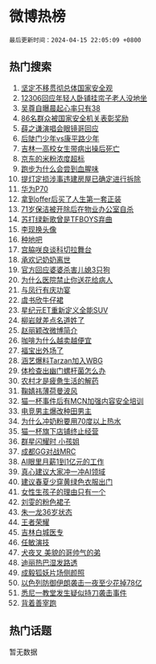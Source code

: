 # 微博热榜

`最后更新时间：2024-04-15 22:05:09 +0800`

## 热门搜索

1. [坚定不移贯彻总体国家安全观](https://m.weibo.cn/search?containerid=100103type%3D1%26t%3D10%26q%3D%23%E5%9D%9A%E5%AE%9A%E4%B8%8D%E7%A7%BB%E8%B4%AF%E5%BD%BB%E6%80%BB%E4%BD%93%E5%9B%BD%E5%AE%B6%E5%AE%89%E5%85%A8%E8%A7%82%23&stream_entry_id=51&isnewpage=1&extparam=seat%3D1%26pos%3D0%26stream_entry_id%3D51%26c_type%3D51%26dgr%3D0%26cate%3D10103%26q%3D%2523%25E5%259D%259A%25E5%25AE%259A%25E4%25B8%258D%25E7%25A7%25BB%25E8%25B4%25AF%25E5%25BD%25BB%25E6%2580%25BB%25E4%25BD%2593%25E5%259B%25BD%25E5%25AE%25B6%25E5%25AE%2589%25E5%2585%25A8%25E8%25A7%2582%2523%26filter_type%3Drealtimehot%26display_time%3D1713189908%26pre_seqid%3D171318990873801663795)
1. [12306回应年轻人卧铺挂帘子老人没地坐](https://m.weibo.cn/search?containerid=100103type%3D1%26t%3D10%26q%3D%2312306%E5%9B%9E%E5%BA%94%E5%B9%B4%E8%BD%BB%E4%BA%BA%E5%8D%A7%E9%93%BA%E6%8C%82%E5%B8%98%E5%AD%90%E8%80%81%E4%BA%BA%E6%B2%A1%E5%9C%B0%E5%9D%90%23&stream_entry_id=31&isnewpage=1&extparam=seat%3D1%26stream_entry_id%3D31%26realpos%3D1%26flag%3D2%26band_rank%3D1%26filter_type%3Drealtimehot%26pos%3D0%26dgr%3D0%26c_type%3D31%26cate%3D5001%26q%3D%252312306%25E5%259B%259E%25E5%25BA%2594%25E5%25B9%25B4%25E8%25BD%25BB%25E4%25BA%25BA%25E5%258D%25A7%25E9%2593%25BA%25E6%258C%2582%25E5%25B8%2598%25E5%25AD%2590%25E8%2580%2581%25E4%25BA%25BA%25E6%25B2%25A1%25E5%259C%25B0%25E5%259D%2590%2523%26lcate%3D5001%26display_time%3D1713189908%26pre_seqid%3D171318990873801663795)
1. [吴尊自曝晨起心率只有38](https://m.weibo.cn/search?containerid=100103type%3D1%26t%3D10%26q%3D%23%E5%90%B4%E5%B0%8A%E8%87%AA%E6%9B%9D%E6%99%A8%E8%B5%B7%E5%BF%83%E7%8E%87%E5%8F%AA%E6%9C%8938%23&stream_entry_id=31&isnewpage=1&extparam=seat%3D1%26stream_entry_id%3D31%26realpos%3D2%26flag%3D1%26band_rank%3D2%26filter_type%3Drealtimehot%26pos%3D1%26dgr%3D0%26c_type%3D31%26cate%3D5001%26q%3D%2523%25E5%2590%25B4%25E5%25B0%258A%25E8%2587%25AA%25E6%259B%259D%25E6%2599%25A8%25E8%25B5%25B7%25E5%25BF%2583%25E7%258E%2587%25E5%258F%25AA%25E6%259C%258938%2523%26lcate%3D5001%26display_time%3D1713189908%26pre_seqid%3D171318990873801663795)
1. [86名群众被国家安全机关表彰奖励](https://m.weibo.cn/search?containerid=100103type%3D1%26t%3D10%26q%3D%2386%E5%90%8D%E7%BE%A4%E4%BC%97%E8%A2%AB%E5%9B%BD%E5%AE%B6%E5%AE%89%E5%85%A8%E6%9C%BA%E5%85%B3%E8%A1%A8%E5%BD%B0%E5%A5%96%E5%8A%B1%23&stream_entry_id=31&isnewpage=1&extparam=seat%3D1%26stream_entry_id%3D31%26realpos%3D3%26flag%3D1%26band_rank%3D3%26filter_type%3Drealtimehot%26pos%3D2%26dgr%3D0%26c_type%3D31%26cate%3D5001%26q%3D%252386%25E5%2590%258D%25E7%25BE%25A4%25E4%25BC%2597%25E8%25A2%25AB%25E5%259B%25BD%25E5%25AE%25B6%25E5%25AE%2589%25E5%2585%25A8%25E6%259C%25BA%25E5%2585%25B3%25E8%25A1%25A8%25E5%25BD%25B0%25E5%25A5%2596%25E5%258A%25B1%2523%26lcate%3D5001%26display_time%3D1713189908%26pre_seqid%3D171318990873801663795)
1. [薛之谦演唱会眼镜哥回应](https://m.weibo.cn/search?containerid=100103type%3D1%26t%3D10%26q%3D%23%E8%96%9B%E4%B9%8B%E8%B0%A6%E6%BC%94%E5%94%B1%E4%BC%9A%E7%9C%BC%E9%95%9C%E5%93%A5%E5%9B%9E%E5%BA%94%23&stream_entry_id=31&isnewpage=1&extparam=seat%3D1%26stream_entry_id%3D31%26realpos%3D4%26flag%3D1%26band_rank%3D4%26filter_type%3Drealtimehot%26pos%3D3%26dgr%3D0%26c_type%3D31%26cate%3D5001%26q%3D%2523%25E8%2596%259B%25E4%25B9%258B%25E8%25B0%25A6%25E6%25BC%2594%25E5%2594%25B1%25E4%25BC%259A%25E7%259C%25BC%25E9%2595%259C%25E5%2593%25A5%25E5%259B%259E%25E5%25BA%2594%2523%26lcate%3D5001%26display_time%3D1713189908%26pre_seqid%3D171318990873801663795)
1. [后陡门少年vs康平路少年](https://m.weibo.cn/search?containerid=100103type%3D1%26t%3D10%26q%3D%23%E5%90%8E%E9%99%A1%E9%97%A8%E5%B0%91%E5%B9%B4vs%E5%BA%B7%E5%B9%B3%E8%B7%AF%E5%B0%91%E5%B9%B4%23&stream_entry_id=31&isnewpage=1&extparam=seat%3D1%26stream_entry_id%3D31%26realpos%3D5%26flag%3D0%26band_rank%3D5%26filter_type%3Drealtimehot%26pos%3D4%26dgr%3D0%26c_type%3D31%26cate%3D5001%26q%3D%2523%25E5%2590%258E%25E9%2599%25A1%25E9%2597%25A8%25E5%25B0%2591%25E5%25B9%25B4vs%25E5%25BA%25B7%25E5%25B9%25B3%25E8%25B7%25AF%25E5%25B0%2591%25E5%25B9%25B4%2523%26lcate%3D5001%26display_time%3D1713189908%26pre_seqid%3D171318990873801663795)
1. [吉林一高校女生带病出操后死亡](https://m.weibo.cn/search?containerid=100103type%3D1%26t%3D10%26q%3D%23%E5%90%89%E6%9E%97%E4%B8%80%E9%AB%98%E6%A0%A1%E5%A5%B3%E7%94%9F%E5%B8%A6%E7%97%85%E5%87%BA%E6%93%8D%E5%90%8E%E6%AD%BB%E4%BA%A1%23&stream_entry_id=31&isnewpage=1&extparam=seat%3D1%26stream_entry_id%3D31%26realpos%3D6%26flag%3D1%26band_rank%3D6%26filter_type%3Drealtimehot%26pos%3D5%26dgr%3D0%26c_type%3D31%26cate%3D5001%26q%3D%2523%25E5%2590%2589%25E6%259E%2597%25E4%25B8%2580%25E9%25AB%2598%25E6%25A0%25A1%25E5%25A5%25B3%25E7%2594%259F%25E5%25B8%25A6%25E7%2597%2585%25E5%2587%25BA%25E6%2593%258D%25E5%2590%258E%25E6%25AD%25BB%25E4%25BA%25A1%2523%26lcate%3D5001%26display_time%3D1713189908%26pre_seqid%3D171318990873801663795)
1. [京东的米粉浓度超标](https://m.weibo.cn/search?containerid=100103type%3D1%26t%3D10%26q%3D%23%E4%BA%AC%E4%B8%9C%E7%9A%84%E7%B1%B3%E7%B2%89%E6%B5%93%E5%BA%A6%E8%B6%85%E6%A0%87%23&stream_entry_id=31&isnewpage=1&extparam=seat%3D1%26stream_entry_id%3D31%26lcate%3D5001%26band_rank%3D7%26dgr%3D0%26filter_type%3Drealtimehot%26is_ad_pos%3D1%26c_type%3D31%26adid%3D231003%26topic_ad%3D1%26cate%3D5001%26q%3D%2523%25E4%25BA%25AC%25E4%25B8%259C%25E7%259A%2584%25E7%25B1%25B3%25E7%25B2%2589%25E6%25B5%2593%25E5%25BA%25A6%25E8%25B6%2585%25E6%25A0%2587%2523%26pos%3D6%26display_time%3D1713189908%26pre_seqid%3D171318990873801663795)
1. [跑步为什么会尝到血腥味](https://m.weibo.cn/search?containerid=100103type%3D1%26t%3D10%26q%3D%E8%B7%91%E6%AD%A5%E4%B8%BA%E4%BB%80%E4%B9%88%E4%BC%9A%E5%B0%9D%E5%88%B0%E8%A1%80%E8%85%A5%E5%91%B3&stream_entry_id=31&isnewpage=1&extparam=seat%3D1%26stream_entry_id%3D31%26realpos%3D7%26flag%3D1%26band_rank%3D7%26filter_type%3Drealtimehot%26pos%3D7%26dgr%3D0%26c_type%3D31%26cate%3D5001%26q%3D%25E8%25B7%2591%25E6%25AD%25A5%25E4%25B8%25BA%25E4%25BB%2580%25E4%25B9%2588%25E4%25BC%259A%25E5%25B0%259D%25E5%2588%25B0%25E8%25A1%2580%25E8%2585%25A5%25E5%2591%25B3%26lcate%3D5001%26display_time%3D1713189908%26pre_seqid%3D171318990873801663795)
1. [提灯定损涉事违建房屋已确定进行拆除](https://m.weibo.cn/search?containerid=100103type%3D1%26t%3D10%26q%3D%23%E6%8F%90%E7%81%AF%E5%AE%9A%E6%8D%9F%E6%B6%89%E4%BA%8B%E8%BF%9D%E5%BB%BA%E6%88%BF%E5%B1%8B%E5%B7%B2%E7%A1%AE%E5%AE%9A%E8%BF%9B%E8%A1%8C%E6%8B%86%E9%99%A4%23&stream_entry_id=31&isnewpage=1&extparam=seat%3D1%26stream_entry_id%3D31%26realpos%3D8%26flag%3D1%26band_rank%3D8%26filter_type%3Drealtimehot%26pos%3D8%26dgr%3D0%26c_type%3D31%26cate%3D5001%26q%3D%2523%25E6%258F%2590%25E7%2581%25AF%25E5%25AE%259A%25E6%258D%259F%25E6%25B6%2589%25E4%25BA%258B%25E8%25BF%259D%25E5%25BB%25BA%25E6%2588%25BF%25E5%25B1%258B%25E5%25B7%25B2%25E7%25A1%25AE%25E5%25AE%259A%25E8%25BF%259B%25E8%25A1%258C%25E6%258B%2586%25E9%2599%25A4%2523%26lcate%3D5001%26display_time%3D1713189908%26pre_seqid%3D171318990873801663795)
1. [华为P70](https://m.weibo.cn/search?containerid=100103type%3D1%26t%3D10%26q%3D%E5%8D%8E%E4%B8%BAP70&stream_entry_id=31&isnewpage=1&extparam=seat%3D1%26stream_entry_id%3D31%26realpos%3D9%26flag%3D1%26band_rank%3D9%26filter_type%3Drealtimehot%26pos%3D9%26dgr%3D0%26c_type%3D31%26cate%3D5001%26q%3D%25E5%258D%258E%25E4%25B8%25BAP70%26lcate%3D5001%26display_time%3D1713189908%26pre_seqid%3D171318990873801663795)
1. [拿到offer后买了人生第一套正装](https://m.weibo.cn/search?containerid=100103type%3D1%26t%3D10%26q%3D%23%E6%8B%BF%E5%88%B0offer%E5%90%8E%E4%B9%B0%E4%BA%86%E4%BA%BA%E7%94%9F%E7%AC%AC%E4%B8%80%E5%A5%97%E6%AD%A3%E8%A3%85%23&stream_entry_id=31&isnewpage=1&extparam=seat%3D1%26stream_entry_id%3D31%26realpos%3D10%26flag%3D32768%26band_rank%3D10%26filter_type%3Drealtimehot%26pos%3D10%26dgr%3D0%26c_type%3D31%26cate%3D5001%26q%3D%2523%25E6%258B%25BF%25E5%2588%25B0offer%25E5%2590%258E%25E4%25B9%25B0%25E4%25BA%2586%25E4%25BA%25BA%25E7%2594%259F%25E7%25AC%25AC%25E4%25B8%2580%25E5%25A5%2597%25E6%25AD%25A3%25E8%25A3%2585%2523%26lcate%3D5001%26display_time%3D1713189908%26pre_seqid%3D171318990873801663795)
1. [71岁保洁被开除后在物业办公室自杀](https://m.weibo.cn/search?containerid=100103type%3D1%26t%3D10%26q%3D%2371%E5%B2%81%E4%BF%9D%E6%B4%81%E8%A2%AB%E5%BC%80%E9%99%A4%E5%90%8E%E5%9C%A8%E7%89%A9%E4%B8%9A%E5%8A%9E%E5%85%AC%E5%AE%A4%E8%87%AA%E6%9D%80%23&stream_entry_id=31&isnewpage=1&extparam=seat%3D1%26stream_entry_id%3D31%26realpos%3D11%26flag%3D2%26band_rank%3D11%26filter_type%3Drealtimehot%26pos%3D11%26dgr%3D0%26c_type%3D31%26cate%3D5001%26q%3D%252371%25E5%25B2%2581%25E4%25BF%259D%25E6%25B4%2581%25E8%25A2%25AB%25E5%25BC%2580%25E9%2599%25A4%25E5%2590%258E%25E5%259C%25A8%25E7%2589%25A9%25E4%25B8%259A%25E5%258A%259E%25E5%2585%25AC%25E5%25AE%25A4%25E8%2587%25AA%25E6%259D%2580%2523%26lcate%3D5001%26display_time%3D1713189908%26pre_seqid%3D171318990873801663795)
1. [苏打绿新歌曾是TFBOYS弃曲](https://m.weibo.cn/search?containerid=100103type%3D1%26t%3D10%26q%3D%23%E8%8B%8F%E6%89%93%E7%BB%BF%E6%96%B0%E6%AD%8C%E6%9B%BE%E6%98%AFTFBOYS%E5%BC%83%E6%9B%B2%23&stream_entry_id=31&isnewpage=1&extparam=seat%3D1%26stream_entry_id%3D31%26realpos%3D12%26flag%3D0%26band_rank%3D12%26filter_type%3Drealtimehot%26pos%3D12%26dgr%3D0%26c_type%3D31%26cate%3D5001%26q%3D%2523%25E8%258B%258F%25E6%2589%2593%25E7%25BB%25BF%25E6%2596%25B0%25E6%25AD%258C%25E6%259B%25BE%25E6%2598%25AFTFBOYS%25E5%25BC%2583%25E6%259B%25B2%2523%26lcate%3D5001%26display_time%3D1713189908%26pre_seqid%3D171318990873801663795)
1. [李现换头像](https://m.weibo.cn/search?containerid=100103type%3D1%26t%3D10%26q%3D%E6%9D%8E%E7%8E%B0%E6%8D%A2%E5%A4%B4%E5%83%8F&stream_entry_id=31&isnewpage=1&extparam=seat%3D1%26stream_entry_id%3D31%26realpos%3D13%26flag%3D1%26band_rank%3D13%26filter_type%3Drealtimehot%26pos%3D13%26dgr%3D0%26c_type%3D31%26cate%3D5001%26q%3D%25E6%259D%258E%25E7%258E%25B0%25E6%258D%25A2%25E5%25A4%25B4%25E5%2583%258F%26lcate%3D5001%26display_time%3D1713189908%26pre_seqid%3D171318990873801663795)
1. [种地吧](https://m.weibo.cn/search?containerid=100103type%3D1%26t%3D10%26q%3D%E7%A7%8D%E5%9C%B0%E5%90%A7&stream_entry_id=31&isnewpage=1&extparam=seat%3D1%26stream_entry_id%3D31%26realpos%3D14%26flag%3D0%26band_rank%3D14%26filter_type%3Drealtimehot%26pos%3D14%26dgr%3D0%26c_type%3D31%26cate%3D5001%26q%3D%25E7%25A7%258D%25E5%259C%25B0%25E5%2590%25A7%26lcate%3D5001%26display_time%3D1713189908%26pre_seqid%3D171318990873801663795)
1. [宫脇咲良谈科切拉舞台](https://m.weibo.cn/search?containerid=100103type%3D1%26t%3D10%26q%3D%23%E5%AE%AB%E8%84%87%E5%92%B2%E8%89%AF%E8%B0%88%E7%A7%91%E5%88%87%E6%8B%89%E8%88%9E%E5%8F%B0%23&stream_entry_id=31&isnewpage=1&extparam=seat%3D1%26stream_entry_id%3D31%26realpos%3D15%26flag%3D1%26band_rank%3D15%26filter_type%3Drealtimehot%26pos%3D15%26dgr%3D0%26c_type%3D31%26cate%3D5001%26q%3D%2523%25E5%25AE%25AB%25E8%2584%2587%25E5%2592%25B2%25E8%2589%25AF%25E8%25B0%2588%25E7%25A7%2591%25E5%2588%2587%25E6%258B%2589%25E8%2588%259E%25E5%258F%25B0%2523%26lcate%3D5001%26display_time%3D1713189908%26pre_seqid%3D171318990873801663795)
1. [承欢记奶奶离世](https://m.weibo.cn/search?containerid=100103type%3D1%26t%3D10%26q%3D%23%E6%89%BF%E6%AC%A2%E8%AE%B0%E5%A5%B6%E5%A5%B6%E7%A6%BB%E4%B8%96%23&stream_entry_id=31&isnewpage=1&extparam=seat%3D1%26stream_entry_id%3D31%26realpos%3D16%26flag%3D1%26band_rank%3D16%26filter_type%3Drealtimehot%26pos%3D16%26dgr%3D0%26c_type%3D31%26cate%3D5001%26q%3D%2523%25E6%2589%25BF%25E6%25AC%25A2%25E8%25AE%25B0%25E5%25A5%25B6%25E5%25A5%25B6%25E7%25A6%25BB%25E4%25B8%2596%2523%26lcate%3D5001%26display_time%3D1713189908%26pre_seqid%3D171318990873801663795)
1. [官方回应婆婆杀害儿媳3只狗](https://m.weibo.cn/search?containerid=100103type%3D1%26t%3D10%26q%3D%23%E5%AE%98%E6%96%B9%E5%9B%9E%E5%BA%94%E5%A9%86%E5%A9%86%E6%9D%80%E5%AE%B3%E5%84%BF%E5%AA%B33%E5%8F%AA%E7%8B%97%23&stream_entry_id=31&isnewpage=1&extparam=seat%3D1%26stream_entry_id%3D31%26realpos%3D17%26flag%3D0%26band_rank%3D17%26filter_type%3Drealtimehot%26pos%3D17%26dgr%3D0%26c_type%3D31%26cate%3D5001%26q%3D%2523%25E5%25AE%2598%25E6%2596%25B9%25E5%259B%259E%25E5%25BA%2594%25E5%25A9%2586%25E5%25A9%2586%25E6%259D%2580%25E5%25AE%25B3%25E5%2584%25BF%25E5%25AA%25B33%25E5%258F%25AA%25E7%258B%2597%2523%26lcate%3D5001%26display_time%3D1713189908%26pre_seqid%3D171318990873801663795)
1. [为什么医院禁止你送花给病人](https://m.weibo.cn/search?containerid=100103type%3D1%26t%3D10%26q%3D%23%E4%B8%BA%E4%BB%80%E4%B9%88%E5%8C%BB%E9%99%A2%E7%A6%81%E6%AD%A2%E4%BD%A0%E9%80%81%E8%8A%B1%E7%BB%99%E7%97%85%E4%BA%BA%23&stream_entry_id=31&isnewpage=1&extparam=seat%3D1%26stream_entry_id%3D31%26realpos%3D18%26flag%3D0%26band_rank%3D18%26filter_type%3Drealtimehot%26pos%3D18%26dgr%3D0%26c_type%3D31%26cate%3D5001%26q%3D%2523%25E4%25B8%25BA%25E4%25BB%2580%25E4%25B9%2588%25E5%258C%25BB%25E9%2599%25A2%25E7%25A6%2581%25E6%25AD%25A2%25E4%25BD%25A0%25E9%2580%2581%25E8%258A%25B1%25E7%25BB%2599%25E7%2597%2585%25E4%25BA%25BA%2523%26lcate%3D5001%26display_time%3D1713189908%26pre_seqid%3D171318990873801663795)
1. [与凤行有庆功宴](https://m.weibo.cn/search?containerid=100103type%3D1%26t%3D10%26q%3D%23%E4%B8%8E%E5%87%A4%E8%A1%8C%E6%9C%89%E5%BA%86%E5%8A%9F%E5%AE%B4%23&stream_entry_id=31&isnewpage=1&extparam=seat%3D1%26stream_entry_id%3D31%26realpos%3D19%26flag%3D1%26band_rank%3D19%26filter_type%3Drealtimehot%26pos%3D19%26dgr%3D0%26c_type%3D31%26cate%3D5001%26q%3D%2523%25E4%25B8%258E%25E5%2587%25A4%25E8%25A1%258C%25E6%259C%2589%25E5%25BA%2586%25E5%258A%259F%25E5%25AE%25B4%2523%26lcate%3D5001%26display_time%3D1713189908%26pre_seqid%3D171318990873801663795)
1. [虞书欣牛仔裙](https://m.weibo.cn/search?containerid=100103type%3D1%26t%3D10%26q%3D%23%E8%99%9E%E4%B9%A6%E6%AC%A3%E7%89%9B%E4%BB%94%E8%A3%99%23&stream_entry_id=31&isnewpage=1&extparam=seat%3D1%26stream_entry_id%3D31%26realpos%3D20%26flag%3D1%26band_rank%3D20%26filter_type%3Drealtimehot%26pos%3D20%26dgr%3D0%26c_type%3D31%26cate%3D5001%26q%3D%2523%25E8%2599%259E%25E4%25B9%25A6%25E6%25AC%25A3%25E7%2589%259B%25E4%25BB%2594%25E8%25A3%2599%2523%26lcate%3D5001%26display_time%3D1713189908%26pre_seqid%3D171318990873801663795)
1. [星纪元ET重新定义全能SUV](https://m.weibo.cn/search?containerid=100103type%3D1%26t%3D10%26q%3D%23%E6%98%9F%E7%BA%AA%E5%85%83ET%E9%87%8D%E6%96%B0%E5%AE%9A%E4%B9%89%E5%85%A8%E8%83%BDSUV%23&stream_entry_id=31&isnewpage=1&extparam=seat%3D1%26stream_entry_id%3D31%26realpos%3D21%26flag%3D0%26band_rank%3D21%26filter_type%3Drealtimehot%26pos%3D21%26dgr%3D0%26c_type%3D31%26adid%3D230882%26cate%3D5001%26q%3D%2523%25E6%2598%259F%25E7%25BA%25AA%25E5%2585%2583ET%25E9%2587%258D%25E6%2596%25B0%25E5%25AE%259A%25E4%25B9%2589%25E5%2585%25A8%25E8%2583%25BDSUV%2523%26lcate%3D5001%26display_time%3D1713189908%26pre_seqid%3D171318990873801663795)
1. [柳岩就差点名道姓了](https://m.weibo.cn/search?containerid=100103type%3D1%26t%3D10%26q%3D%E6%9F%B3%E5%B2%A9%E5%B0%B1%E5%B7%AE%E7%82%B9%E5%90%8D%E9%81%93%E5%A7%93%E4%BA%86&stream_entry_id=31&isnewpage=1&extparam=seat%3D1%26stream_entry_id%3D31%26realpos%3D22%26flag%3D2%26band_rank%3D22%26filter_type%3Drealtimehot%26pos%3D22%26dgr%3D0%26c_type%3D31%26cate%3D5001%26q%3D%25E6%259F%25B3%25E5%25B2%25A9%25E5%25B0%25B1%25E5%25B7%25AE%25E7%2582%25B9%25E5%2590%258D%25E9%2581%2593%25E5%25A7%2593%25E4%25BA%2586%26lcate%3D5001%26display_time%3D1713189908%26pre_seqid%3D171318990873801663795)
1. [赵丽颖改微博简介](https://m.weibo.cn/search?containerid=100103type%3D1%26t%3D10%26q%3D%23%E8%B5%B5%E4%B8%BD%E9%A2%96%E6%94%B9%E5%BE%AE%E5%8D%9A%E7%AE%80%E4%BB%8B%23&stream_entry_id=31&isnewpage=1&extparam=seat%3D1%26stream_entry_id%3D31%26realpos%3D23%26flag%3D2%26band_rank%3D23%26filter_type%3Drealtimehot%26pos%3D23%26dgr%3D0%26c_type%3D31%26cate%3D5001%26q%3D%2523%25E8%25B5%25B5%25E4%25B8%25BD%25E9%25A2%2596%25E6%2594%25B9%25E5%25BE%25AE%25E5%258D%259A%25E7%25AE%2580%25E4%25BB%258B%2523%26lcate%3D5001%26display_time%3D1713189908%26pre_seqid%3D171318990873801663795)
1. [咖啡为什么越卖越便宜](https://m.weibo.cn/search?containerid=100103type%3D1%26t%3D10%26q%3D%23%E5%92%96%E5%95%A1%E4%B8%BA%E4%BB%80%E4%B9%88%E8%B6%8A%E5%8D%96%E8%B6%8A%E4%BE%BF%E5%AE%9C%23&stream_entry_id=31&isnewpage=1&extparam=seat%3D1%26stream_entry_id%3D31%26realpos%3D24%26flag%3D0%26band_rank%3D24%26filter_type%3Drealtimehot%26pos%3D24%26dgr%3D0%26c_type%3D31%26cate%3D5001%26q%3D%2523%25E5%2592%2596%25E5%2595%25A1%25E4%25B8%25BA%25E4%25BB%2580%25E4%25B9%2588%25E8%25B6%258A%25E5%258D%2596%25E8%25B6%258A%25E4%25BE%25BF%25E5%25AE%259C%2523%26lcate%3D5001%26display_time%3D1713189908%26pre_seqid%3D171318990873801663795)
1. [福宝出外场了](https://m.weibo.cn/search?containerid=100103type%3D1%26t%3D10%26q%3D%23%E7%A6%8F%E5%AE%9D%E5%87%BA%E5%A4%96%E5%9C%BA%E4%BA%86%23&stream_entry_id=31&isnewpage=1&extparam=seat%3D1%26stream_entry_id%3D31%26realpos%3D25%26flag%3D0%26band_rank%3D25%26filter_type%3Drealtimehot%26pos%3D25%26dgr%3D0%26c_type%3D31%26cate%3D5001%26q%3D%2523%25E7%25A6%258F%25E5%25AE%259D%25E5%2587%25BA%25E5%25A4%2596%25E5%259C%25BA%25E4%25BA%2586%2523%26lcate%3D5001%26display_time%3D1713189908%26pre_seqid%3D171318990873801663795)
1. [涵艺爆料Tarzan加入WBG](https://m.weibo.cn/search?containerid=100103type%3D1%26t%3D10%26q%3D%23%E6%B6%B5%E8%89%BA%E7%88%86%E6%96%99Tarzan%E5%8A%A0%E5%85%A5WBG%23&stream_entry_id=31&isnewpage=1&extparam=seat%3D1%26stream_entry_id%3D31%26realpos%3D26%26flag%3D1%26band_rank%3D26%26filter_type%3Drealtimehot%26pos%3D26%26dgr%3D0%26c_type%3D31%26cate%3D5001%26q%3D%2523%25E6%25B6%25B5%25E8%2589%25BA%25E7%2588%2586%25E6%2596%2599Tarzan%25E5%258A%25A0%25E5%2585%25A5WBG%2523%26lcate%3D5001%26display_time%3D1713189908%26pre_seqid%3D171318990873801663795)
1. [体检查出幽门螺杆菌怎么办](https://m.weibo.cn/search?containerid=100103type%3D1%26t%3D10%26q%3D%23%E4%BD%93%E6%A3%80%E6%9F%A5%E5%87%BA%E5%B9%BD%E9%97%A8%E8%9E%BA%E6%9D%86%E8%8F%8C%E6%80%8E%E4%B9%88%E5%8A%9E%23&stream_entry_id=31&isnewpage=1&extparam=seat%3D1%26stream_entry_id%3D31%26realpos%3D27%26flag%3D1%26band_rank%3D27%26filter_type%3Drealtimehot%26pos%3D27%26dgr%3D0%26c_type%3D31%26cate%3D5001%26q%3D%2523%25E4%25BD%2593%25E6%25A3%2580%25E6%259F%25A5%25E5%2587%25BA%25E5%25B9%25BD%25E9%2597%25A8%25E8%259E%25BA%25E6%259D%2586%25E8%258F%258C%25E6%2580%258E%25E4%25B9%2588%25E5%258A%259E%2523%26lcate%3D5001%26display_time%3D1713189908%26pre_seqid%3D171318990873801663795)
1. [农村才是疲惫生活的解药](https://m.weibo.cn/search?containerid=100103type%3D1%26t%3D10%26q%3D%23%E5%86%9C%E6%9D%91%E6%89%8D%E6%98%AF%E7%96%B2%E6%83%AB%E7%94%9F%E6%B4%BB%E7%9A%84%E8%A7%A3%E8%8D%AF%23&stream_entry_id=31&isnewpage=1&extparam=seat%3D1%26stream_entry_id%3D31%26realpos%3D28%26flag%3D1%26band_rank%3D28%26filter_type%3Drealtimehot%26pos%3D28%26dgr%3D0%26c_type%3D31%26cate%3D5001%26q%3D%2523%25E5%2586%259C%25E6%259D%2591%25E6%2589%258D%25E6%2598%25AF%25E7%2596%25B2%25E6%2583%25AB%25E7%2594%259F%25E6%25B4%25BB%25E7%259A%2584%25E8%25A7%25A3%25E8%258D%25AF%2523%26lcate%3D5001%26display_time%3D1713189908%26pre_seqid%3D171318990873801663795)
1. [鞠婧祎薄荷曼波风](https://m.weibo.cn/search?containerid=100103type%3D1%26t%3D10%26q%3D%23%E9%9E%A0%E5%A9%A7%E7%A5%8E%E8%96%84%E8%8D%B7%E6%9B%BC%E6%B3%A2%E9%A3%8E%23&stream_entry_id=31&isnewpage=1&extparam=seat%3D1%26stream_entry_id%3D31%26realpos%3D29%26flag%3D1%26band_rank%3D29%26filter_type%3Drealtimehot%26pos%3D29%26dgr%3D0%26c_type%3D31%26cate%3D5001%26q%3D%2523%25E9%259E%25A0%25E5%25A9%25A7%25E7%25A5%258E%25E8%2596%2584%25E8%258D%25B7%25E6%259B%25BC%25E6%25B3%25A2%25E9%25A3%258E%2523%26lcate%3D5001%26display_time%3D1713189908%26pre_seqid%3D171318990873801663795)
1. [猫一杯事件后有MCN加强内容安全培训](https://m.weibo.cn/search?containerid=100103type%3D1%26t%3D10%26q%3D%23%E7%8C%AB%E4%B8%80%E6%9D%AF%E4%BA%8B%E4%BB%B6%E5%90%8E%E6%9C%89MCN%E5%8A%A0%E5%BC%BA%E5%86%85%E5%AE%B9%E5%AE%89%E5%85%A8%E5%9F%B9%E8%AE%AD%23&stream_entry_id=31&isnewpage=1&extparam=seat%3D1%26stream_entry_id%3D31%26realpos%3D30%26flag%3D1%26band_rank%3D30%26filter_type%3Drealtimehot%26pos%3D30%26dgr%3D0%26c_type%3D31%26cate%3D5001%26q%3D%2523%25E7%258C%25AB%25E4%25B8%2580%25E6%259D%25AF%25E4%25BA%258B%25E4%25BB%25B6%25E5%2590%258E%25E6%259C%2589MCN%25E5%258A%25A0%25E5%25BC%25BA%25E5%2586%2585%25E5%25AE%25B9%25E5%25AE%2589%25E5%2585%25A8%25E5%259F%25B9%25E8%25AE%25AD%2523%26lcate%3D5001%26display_time%3D1713189908%26pre_seqid%3D171318990873801663795)
1. [电竞男主爆改种田男主](https://m.weibo.cn/search?containerid=100103type%3D1%26t%3D10%26q%3D%23%E7%94%B5%E7%AB%9E%E7%94%B7%E4%B8%BB%E7%88%86%E6%94%B9%E7%A7%8D%E7%94%B0%E7%94%B7%E4%B8%BB%23&stream_entry_id=31&isnewpage=1&extparam=seat%3D1%26stream_entry_id%3D31%26realpos%3D31%26flag%3D1%26band_rank%3D31%26filter_type%3Drealtimehot%26pos%3D31%26dgr%3D0%26c_type%3D31%26cate%3D5001%26q%3D%2523%25E7%2594%25B5%25E7%25AB%259E%25E7%2594%25B7%25E4%25B8%25BB%25E7%2588%2586%25E6%2594%25B9%25E7%25A7%258D%25E7%2594%25B0%25E7%2594%25B7%25E4%25B8%25BB%2523%26lcate%3D5001%26display_time%3D1713189908%26pre_seqid%3D171318990873801663795)
1. [为什么冲奶粉要用70度以上热水](https://m.weibo.cn/search?containerid=100103type%3D1%26t%3D10%26q%3D%23%E4%B8%BA%E4%BB%80%E4%B9%88%E5%86%B2%E5%A5%B6%E7%B2%89%E8%A6%81%E7%94%A870%E5%BA%A6%E4%BB%A5%E4%B8%8A%E7%83%AD%E6%B0%B4%23&stream_entry_id=31&isnewpage=1&extparam=seat%3D1%26stream_entry_id%3D31%26realpos%3D32%26flag%3D1%26band_rank%3D32%26filter_type%3Drealtimehot%26pos%3D32%26dgr%3D0%26c_type%3D31%26cate%3D5001%26q%3D%2523%25E4%25B8%25BA%25E4%25BB%2580%25E4%25B9%2588%25E5%2586%25B2%25E5%25A5%25B6%25E7%25B2%2589%25E8%25A6%2581%25E7%2594%25A870%25E5%25BA%25A6%25E4%25BB%25A5%25E4%25B8%258A%25E7%2583%25AD%25E6%25B0%25B4%2523%26lcate%3D5001%26display_time%3D1713189908%26pre_seqid%3D171318990873801663795)
1. [猫一杯旗下店铺终止经营](https://m.weibo.cn/search?containerid=100103type%3D1%26t%3D10%26q%3D%23%E7%8C%AB%E4%B8%80%E6%9D%AF%E6%97%97%E4%B8%8B%E5%BA%97%E9%93%BA%E7%BB%88%E6%AD%A2%E7%BB%8F%E8%90%A5%23&stream_entry_id=31&isnewpage=1&extparam=seat%3D1%26stream_entry_id%3D31%26realpos%3D33%26flag%3D0%26band_rank%3D33%26filter_type%3Drealtimehot%26pos%3D33%26dgr%3D0%26c_type%3D31%26cate%3D5001%26q%3D%2523%25E7%258C%25AB%25E4%25B8%2580%25E6%259D%25AF%25E6%2597%2597%25E4%25B8%258B%25E5%25BA%2597%25E9%2593%25BA%25E7%25BB%2588%25E6%25AD%25A2%25E7%25BB%258F%25E8%2590%25A5%2523%26lcate%3D5001%26display_time%3D1713189908%26pre_seqid%3D171318990873801663795)
1. [群星闪耀时 小孩姐](https://m.weibo.cn/search?containerid=100103type%3D1%26t%3D10%26q%3D%E7%BE%A4%E6%98%9F%E9%97%AA%E8%80%80%E6%97%B6+%E5%B0%8F%E5%AD%A9%E5%A7%90&stream_entry_id=31&isnewpage=1&extparam=seat%3D1%26stream_entry_id%3D31%26realpos%3D34%26flag%3D1%26band_rank%3D34%26filter_type%3Drealtimehot%26pos%3D34%26dgr%3D0%26c_type%3D31%26cate%3D5001%26q%3D%25E7%25BE%25A4%25E6%2598%259F%25E9%2597%25AA%25E8%2580%2580%25E6%2597%25B6%2520%25E5%25B0%258F%25E5%25AD%25A9%25E5%25A7%2590%26lcate%3D5001%26display_time%3D1713189908%26pre_seqid%3D171318990873801663795)
1. [成都GG对战MRC](https://m.weibo.cn/search?containerid=100103type%3D1%26t%3D10%26q%3D%E6%88%90%E9%83%BDGG%E5%AF%B9%E6%88%98MRC&stream_entry_id=31&isnewpage=1&extparam=seat%3D1%26stream_entry_id%3D31%26realpos%3D35%26flag%3D1%26band_rank%3D35%26filter_type%3Drealtimehot%26pos%3D35%26dgr%3D0%26c_type%3D31%26cate%3D5001%26q%3D%25E6%2588%2590%25E9%2583%25BDGG%25E5%25AF%25B9%25E6%2588%2598MRC%26lcate%3D5001%26display_time%3D1713189908%26pre_seqid%3D171318990873801663795)
1. [AI眼里月薪1到1亿元的工作](https://m.weibo.cn/search?containerid=100103type%3D1%26t%3D10%26q%3D%23AI%E7%9C%BC%E9%87%8C%E6%9C%88%E8%96%AA1%E5%88%B01%E4%BA%BF%E5%85%83%E7%9A%84%E5%B7%A5%E4%BD%9C%23&stream_entry_id=31&isnewpage=1&extparam=seat%3D1%26stream_entry_id%3D31%26realpos%3D36%26flag%3D0%26band_rank%3D36%26filter_type%3Drealtimehot%26pos%3D36%26dgr%3D0%26c_type%3D31%26cate%3D5001%26q%3D%2523AI%25E7%259C%25BC%25E9%2587%258C%25E6%259C%2588%25E8%2596%25AA1%25E5%2588%25B01%25E4%25BA%25BF%25E5%2585%2583%25E7%259A%2584%25E5%25B7%25A5%25E4%25BD%259C%2523%26lcate%3D5001%26display_time%3D1713189908%26pre_seqid%3D171318990873801663795)
1. [真心建议大家冲一冲AI领域](https://m.weibo.cn/search?containerid=100103type%3D1%26t%3D10%26q%3D%23%E7%9C%9F%E5%BF%83%E5%BB%BA%E8%AE%AE%E5%A4%A7%E5%AE%B6%E5%86%B2%E4%B8%80%E5%86%B2AI%E9%A2%86%E5%9F%9F%23&stream_entry_id=31&isnewpage=1&extparam=seat%3D1%26stream_entry_id%3D31%26realpos%3D37%26flag%3D0%26band_rank%3D37%26filter_type%3Drealtimehot%26pos%3D37%26dgr%3D0%26c_type%3D31%26cate%3D5001%26q%3D%2523%25E7%259C%259F%25E5%25BF%2583%25E5%25BB%25BA%25E8%25AE%25AE%25E5%25A4%25A7%25E5%25AE%25B6%25E5%2586%25B2%25E4%25B8%2580%25E5%2586%25B2AI%25E9%25A2%2586%25E5%259F%259F%2523%26lcate%3D5001%26display_time%3D1713189908%26pre_seqid%3D171318990873801663795)
1. [建议春夏少穿黄绿色衣服出门](https://m.weibo.cn/search?containerid=100103type%3D1%26t%3D10%26q%3D%23%E5%BB%BA%E8%AE%AE%E6%98%A5%E5%A4%8F%E5%B0%91%E7%A9%BF%E9%BB%84%E7%BB%BF%E8%89%B2%E8%A1%A3%E6%9C%8D%E5%87%BA%E9%97%A8%23&stream_entry_id=31&isnewpage=1&extparam=seat%3D1%26stream_entry_id%3D31%26realpos%3D38%26flag%3D0%26band_rank%3D38%26filter_type%3Drealtimehot%26pos%3D38%26dgr%3D0%26c_type%3D31%26cate%3D5001%26q%3D%2523%25E5%25BB%25BA%25E8%25AE%25AE%25E6%2598%25A5%25E5%25A4%258F%25E5%25B0%2591%25E7%25A9%25BF%25E9%25BB%2584%25E7%25BB%25BF%25E8%2589%25B2%25E8%25A1%25A3%25E6%259C%258D%25E5%2587%25BA%25E9%2597%25A8%2523%26lcate%3D5001%26display_time%3D1713189908%26pre_seqid%3D171318990873801663795)
1. [女性生孩子的理由只有一个](https://m.weibo.cn/search?containerid=100103type%3D1%26t%3D10%26q%3D%23%E5%A5%B3%E6%80%A7%E7%94%9F%E5%AD%A9%E5%AD%90%E7%9A%84%E7%90%86%E7%94%B1%E5%8F%AA%E6%9C%89%E4%B8%80%E4%B8%AA%23&stream_entry_id=31&isnewpage=1&extparam=seat%3D1%26stream_entry_id%3D31%26realpos%3D39%26flag%3D0%26band_rank%3D39%26filter_type%3Drealtimehot%26pos%3D39%26dgr%3D0%26c_type%3D31%26cate%3D5001%26q%3D%2523%25E5%25A5%25B3%25E6%2580%25A7%25E7%2594%259F%25E5%25AD%25A9%25E5%25AD%2590%25E7%259A%2584%25E7%2590%2586%25E7%2594%25B1%25E5%258F%25AA%25E6%259C%2589%25E4%25B8%2580%25E4%25B8%25AA%2523%26lcate%3D5001%26display_time%3D1713189908%26pre_seqid%3D171318990873801663795)
1. [刘雯的粉色裙子](https://m.weibo.cn/search?containerid=100103type%3D1%26t%3D10%26q%3D%23%E5%88%98%E9%9B%AF%E7%9A%84%E7%B2%89%E8%89%B2%E8%A3%99%E5%AD%90%23&stream_entry_id=31&isnewpage=1&extparam=seat%3D1%26stream_entry_id%3D31%26realpos%3D40%26flag%3D1%26band_rank%3D40%26filter_type%3Drealtimehot%26pos%3D40%26dgr%3D0%26c_type%3D31%26cate%3D5001%26q%3D%2523%25E5%2588%2598%25E9%259B%25AF%25E7%259A%2584%25E7%25B2%2589%25E8%2589%25B2%25E8%25A3%2599%25E5%25AD%2590%2523%26lcate%3D5001%26display_time%3D1713189908%26pre_seqid%3D171318990873801663795)
1. [朱一龙36岁状态](https://m.weibo.cn/search?containerid=100103type%3D1%26t%3D10%26q%3D%23%E6%9C%B1%E4%B8%80%E9%BE%9936%E5%B2%81%E7%8A%B6%E6%80%81%23&stream_entry_id=31&isnewpage=1&extparam=seat%3D1%26stream_entry_id%3D31%26realpos%3D41%26flag%3D0%26band_rank%3D41%26filter_type%3Drealtimehot%26pos%3D41%26dgr%3D0%26c_type%3D31%26cate%3D5001%26q%3D%2523%25E6%259C%25B1%25E4%25B8%2580%25E9%25BE%259936%25E5%25B2%2581%25E7%258A%25B6%25E6%2580%2581%2523%26lcate%3D5001%26display_time%3D1713189908%26pre_seqid%3D171318990873801663795)
1. [王者荣耀](https://m.weibo.cn/search?containerid=100103type%3D1%26t%3D10%26q%3D%E7%8E%8B%E8%80%85%E8%8D%A3%E8%80%80&stream_entry_id=31&isnewpage=1&extparam=seat%3D1%26stream_entry_id%3D31%26realpos%3D42%26flag%3D0%26band_rank%3D42%26filter_type%3Drealtimehot%26pos%3D42%26dgr%3D0%26c_type%3D31%26cate%3D5001%26q%3D%25E7%258E%258B%25E8%2580%2585%25E8%258D%25A3%25E8%2580%2580%26lcate%3D5001%26display_time%3D1713189908%26pre_seqid%3D171318990873801663795)
1. [吉林白城医专](https://m.weibo.cn/search?containerid=100103type%3D1%26t%3D10%26q%3D%E5%90%89%E6%9E%97%E7%99%BD%E5%9F%8E%E5%8C%BB%E4%B8%93&stream_entry_id=31&isnewpage=1&extparam=seat%3D1%26stream_entry_id%3D31%26realpos%3D43%26flag%3D0%26band_rank%3D43%26filter_type%3Drealtimehot%26pos%3D43%26dgr%3D0%26c_type%3D31%26cate%3D5001%26q%3D%25E5%2590%2589%25E6%259E%2597%25E7%2599%25BD%25E5%259F%258E%25E5%258C%25BB%25E4%25B8%2593%26lcate%3D5001%26display_time%3D1713189908%26pre_seqid%3D171318990873801663795)
1. [任敏演技](https://m.weibo.cn/search?containerid=100103type%3D1%26t%3D10%26q%3D%E4%BB%BB%E6%95%8F%E6%BC%94%E6%8A%80&stream_entry_id=31&isnewpage=1&extparam=seat%3D1%26stream_entry_id%3D31%26realpos%3D44%26flag%3D1%26band_rank%3D44%26filter_type%3Drealtimehot%26pos%3D44%26dgr%3D0%26c_type%3D31%26cate%3D5001%26q%3D%25E4%25BB%25BB%25E6%2595%258F%25E6%25BC%2594%25E6%258A%2580%26lcate%3D5001%26display_time%3D1713189908%26pre_seqid%3D171318990873801663795)
1. [犬夜叉 美貌的哥帅气的弟](https://m.weibo.cn/search?containerid=100103type%3D1%26t%3D10%26q%3D%E7%8A%AC%E5%A4%9C%E5%8F%89+%E7%BE%8E%E8%B2%8C%E7%9A%84%E5%93%A5%E5%B8%85%E6%B0%94%E7%9A%84%E5%BC%9F&stream_entry_id=31&isnewpage=1&extparam=seat%3D1%26stream_entry_id%3D31%26realpos%3D45%26flag%3D0%26band_rank%3D45%26filter_type%3Drealtimehot%26pos%3D45%26dgr%3D0%26c_type%3D31%26cate%3D5001%26q%3D%25E7%258A%25AC%25E5%25A4%259C%25E5%258F%2589%2520%25E7%25BE%258E%25E8%25B2%258C%25E7%259A%2584%25E5%2593%25A5%25E5%25B8%2585%25E6%25B0%2594%25E7%259A%2584%25E5%25BC%259F%26lcate%3D5001%26display_time%3D1713189908%26pre_seqid%3D171318990873801663795)
1. [迪丽热巴湿发路透](https://m.weibo.cn/search?containerid=100103type%3D1%26t%3D10%26q%3D%23%E8%BF%AA%E4%B8%BD%E7%83%AD%E5%B7%B4%E6%B9%BF%E5%8F%91%E8%B7%AF%E9%80%8F%23&stream_entry_id=31&isnewpage=1&extparam=seat%3D1%26stream_entry_id%3D31%26realpos%3D46%26flag%3D0%26band_rank%3D46%26filter_type%3Drealtimehot%26pos%3D46%26dgr%3D0%26c_type%3D31%26cate%3D5001%26q%3D%2523%25E8%25BF%25AA%25E4%25B8%25BD%25E7%2583%25AD%25E5%25B7%25B4%25E6%25B9%25BF%25E5%258F%2591%25E8%25B7%25AF%25E9%2580%258F%2523%26lcate%3D5001%26display_time%3D1713189908%26pre_seqid%3D171318990873801663795)
1. [成毅狐妖片场侧颜照](https://m.weibo.cn/search?containerid=100103type%3D1%26t%3D10%26q%3D%23%E6%88%90%E6%AF%85%E7%8B%90%E5%A6%96%E7%89%87%E5%9C%BA%E4%BE%A7%E9%A2%9C%E7%85%A7%23&stream_entry_id=31&isnewpage=1&extparam=seat%3D1%26stream_entry_id%3D31%26realpos%3D47%26flag%3D1%26band_rank%3D47%26filter_type%3Drealtimehot%26pos%3D47%26dgr%3D0%26c_type%3D31%26cate%3D5001%26q%3D%2523%25E6%2588%2590%25E6%25AF%2585%25E7%258B%2590%25E5%25A6%2596%25E7%2589%2587%25E5%259C%25BA%25E4%25BE%25A7%25E9%25A2%259C%25E7%2585%25A7%2523%26lcate%3D5001%26display_time%3D1713189908%26pre_seqid%3D171318990873801663795)
1. [以色列防御伊朗袭击一夜至少花掉78亿](https://m.weibo.cn/search?containerid=100103type%3D1%26t%3D10%26q%3D%23%E4%BB%A5%E8%89%B2%E5%88%97%E9%98%B2%E5%BE%A1%E4%BC%8A%E6%9C%97%E8%A2%AD%E5%87%BB%E4%B8%80%E5%A4%9C%E8%87%B3%E5%B0%91%E8%8A%B1%E6%8E%8978%E4%BA%BF%23&stream_entry_id=31&isnewpage=1&extparam=seat%3D1%26stream_entry_id%3D31%26realpos%3D48%26flag%3D0%26band_rank%3D48%26filter_type%3Drealtimehot%26pos%3D48%26dgr%3D0%26c_type%3D31%26cate%3D5001%26q%3D%2523%25E4%25BB%25A5%25E8%2589%25B2%25E5%2588%2597%25E9%2598%25B2%25E5%25BE%25A1%25E4%25BC%258A%25E6%259C%2597%25E8%25A2%25AD%25E5%2587%25BB%25E4%25B8%2580%25E5%25A4%259C%25E8%2587%25B3%25E5%25B0%2591%25E8%258A%25B1%25E6%258E%258978%25E4%25BA%25BF%2523%26lcate%3D5001%26display_time%3D1713189908%26pre_seqid%3D171318990873801663795)
1. [悉尼一教堂发生疑似持刀袭击事件](https://m.weibo.cn/search?containerid=100103type%3D1%26t%3D10%26q%3D%23%E6%82%89%E5%B0%BC%E4%B8%80%E6%95%99%E5%A0%82%E5%8F%91%E7%94%9F%E7%96%91%E4%BC%BC%E6%8C%81%E5%88%80%E8%A2%AD%E5%87%BB%E4%BA%8B%E4%BB%B6%23&stream_entry_id=31&isnewpage=1&extparam=seat%3D1%26stream_entry_id%3D31%26realpos%3D49%26flag%3D0%26band_rank%3D49%26filter_type%3Drealtimehot%26pos%3D49%26dgr%3D0%26c_type%3D31%26cate%3D5001%26q%3D%2523%25E6%2582%2589%25E5%25B0%25BC%25E4%25B8%2580%25E6%2595%2599%25E5%25A0%2582%25E5%258F%2591%25E7%2594%259F%25E7%2596%2591%25E4%25BC%25BC%25E6%258C%2581%25E5%2588%2580%25E8%25A2%25AD%25E5%2587%25BB%25E4%25BA%258B%25E4%25BB%25B6%2523%26lcate%3D5001%26display_time%3D1713189908%26pre_seqid%3D171318990873801663795)
1. [背着善宰跑](https://m.weibo.cn/search?containerid=100103type%3D1%26t%3D10%26q%3D%E8%83%8C%E7%9D%80%E5%96%84%E5%AE%B0%E8%B7%91&stream_entry_id=31&isnewpage=1&extparam=seat%3D1%26stream_entry_id%3D31%26realpos%3D50%26flag%3D1%26band_rank%3D50%26filter_type%3Drealtimehot%26pos%3D50%26dgr%3D0%26c_type%3D31%26cate%3D5001%26q%3D%25E8%2583%258C%25E7%259D%2580%25E5%2596%2584%25E5%25AE%25B0%25E8%25B7%2591%26lcate%3D5001%26display_time%3D1713189908%26pre_seqid%3D171318990873801663795)

## 热门话题

暂无数据
